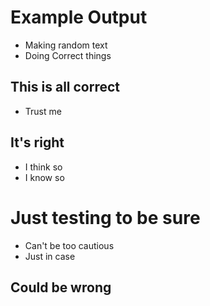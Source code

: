 # Example Output
- Making random text
- Doing Correct things

## This is all correct
- Trust me

## It's right
- I think so
- I know so

# Just testing to be sure
- Can't be too cautious
- Just in case

## Could be wrong
